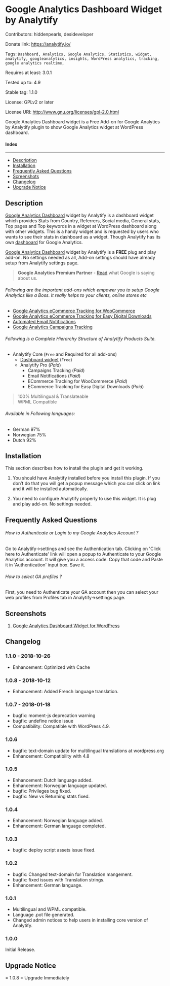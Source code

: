 # Google Analytics Dashboard Widget by Analytify
Contributors: hiddenpearls, desideveloper

Donate link: https://analytify.io/

Tags: `Dashboard, Analytics, Google Analytics, Statistics, widget, analytify, googleanalytics, insights, WordPress analytics, tracking, google analytics realtime,`

Requires at least: 3.0.1

Tested up to: 4.9

Stable tag: 1.1.0

License: GPLv2 or later

License URI: http://www.gnu.org/licenses/gpl-2.0.html

Google Analytics Dashboard widget is a Free Add-on for Google Analytics by Analytify plugin to show Google Analytics widget at WordPress dashboard.

#### Index
------
- [Description](#description)
- [Installation](#installation)
- [Frequently Asked Questions](#frequently-asked-questions)
- [Screenshots](#screenshots)
- [Changelog](#changelog)
- [Upgrade Notice](#upgrade-notice)
## Description

[Google Analytics Dashboard](http://analytify.io/details) widget by Analytify is a dashboard widget which provides Stats from Country, Referrers, Social media, General stats, Top pages and Top keywords in a widget at WordPress dashboard along with other widgets. This is a handy widget and is requested by users who wants to see their stats in dashboard as a widget. Though Analytify has its own [dashboard](http://analytify.io/details) for Google Analytics.

[Google Analytics Dashboard](http://analytify.io/details) widget by Analytify is a **FREE**  plug and play add-on. No settings needed as all, Add-on settings should have already setup from Analytify settings page.


>**Google Analytics Premium Partner** - [Read](https://www.google.com/analytics/partners/company/5179388639313920/gadp/5629499534213120/app/5707702298738688/listing/5639274879778816) what Google is saying about us.
>

###### Following are the important add-ons which empower you to setup Google Analytics like a Boss. It really helps to your clients, online stores etc

* [Google Analytics eCommerce Tracking for WooCommerce](https://analytify.io/add-ons/woocommerce/)
* [Google Analytics eCommerce Tracking for Easy Digital Downloads](https://analytify.io/add-ons/easy-digital-downloads/)
* [Automated Email Notifications](https://analytify.io/add-ons/email-notifications/)
* [Google Analytics Campaigns Tracking](https://analytify.io/add-ons/campaigns/)

###### Following is a Complete Hierarchy Structure of Analytify Products Suite.

* Analytify Core (`Free` and Required for all add-ons)
    * [Dashboard widget](https://analytify.io/add-ons/google-analytics-dashboard-widget-wordpress/) (`Free`)
    * Analytify Pro (*Paid*)
        * Campaigns Tracking (*Paid*)
        * Email Notifications (*Paid*)
        * ECommerce Tracking for WooCommerce (*Paid*)
        * ECommerce Tracking for Easy Digital Downloads (*Paid*)

> 100% Multilingual & Translateable <br />
> WPML Compatible <br />

###### Available in Following languages:

* German 97%
* Norwegian 75%
* Dutch 92%

## Installation

This section describes how to install the plugin and get it working.

1. You should have Analytify installed before you install this plugin. If you don’t do that you will get a popup message which you can click on link and it will be installed automatically.

2. You need to configure Analytify properly to use this widget. It is plug and play add-on. No settings needed.

## Frequently Asked Questions

###### How to Authenticate or Login to my Google Analytics Account ?

Go to Analytify->settings and see the Authentication tab. Clicking on 'Click here to Authenticate' link will open a popup to Authenticate to your Google Analytics account. It will give you a access code. Copy that code and Paste it in 'Authentication' input box. Save it.

###### How to select GA profiles ?

First, you need to Authenticate your GA account then you can select your web profiles from Profiles tab in Analytify->settings page.

## Screenshots

1. [Google Analytics Dashboard Widget for WordPress](https://analytify.io/features/)

## Changelog

### 1.1.0 - 2018-10-26 ### 
* Enhancement: Optimized with Cache

### 1.0.8 - 2018-10-12 ###
* Enhancement: Added French language translation.

### 1.0.7 - 2018-01-18 ###
* bugfix: moment-js deprecation warning
* bugfix: undefine notice issue
* Compatibility: Compatible with WordPress 4.9.

### 1.0.6 ###
* bugfix: text-domain update for multilingual translations at wordpress.org
* Enhancement: Compatibility with 4.8

### 1.0.5 ###
* Enhancement: Dutch language added.
* Enhancement: Norwegian language updated.
* bugfix: Privileges bug fixed.
* bugfix: New vs Returning stats fixed.

### 1.0.4 ###
* Enhancement: Norwegian language added.
* Enhancement: German language completed.

### 1.0.3 ###
* bugfix: deploy script assets issue fixed.

### 1.0.2 ###
* bugfix: Changed text-domain for Translation mangement.
* bugfix: fixed issues with Translation strings.
* Enhancement: German language.

### 1.0.1 ###
* Multilingual and WPML compatible.
* Language .pot file generated.
* Changed admin notices to help users in installing core version of Analytify.

### 1.0.0 ###
Initial Release.

## Upgrade Notice

= 1.0.8 =
Upgrade Immediately
